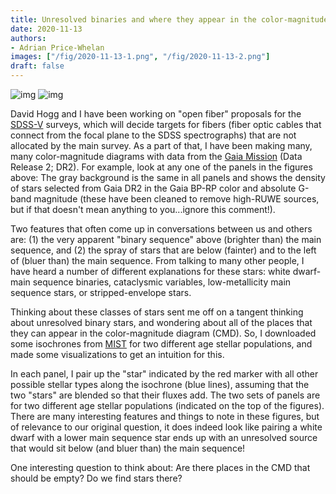 ```yaml
---
title: Unresolved binaries and where they appear in the color-magnitude diagram
date: 2020-11-13
authors:
- Adrian Price-Whelan
images: ["/fig/2020-11-13-1.png", "/fig/2020-11-13-2.png"]
draft: false
---
```


![img](/fig/2020-11-13-1.png)
![img](/fig/2020-11-13-2.png)

David Hogg and I have been working on "open fiber" proposals for the [SDSS-V](https://www.sdss.org/future/) surveys, which will decide targets for fibers (fiber optic cables that connect from the focal plane to the SDSS spectrographs) that are not allocated by the main survey. As a part of that, I have been making many, many color-magnitude diagrams with data from the [Gaia Mission](https://sci.esa.int/web/gaia) (Data Release 2; DR2). For example, look at any one of the panels in the figures above: The gray background is the same in all panels and shows the density of stars selected from Gaia DR2 in the Gaia BP-RP color and absolute G-band magnitude (these have been cleaned to remove high-RUWE sources, but if that doesn't mean anything to you...ignore this comment!).

Two features that often come up in conversations between us and others are: (1) the very apparent "binary sequence" above (brighter than) the main sequence, and (2) the spray of stars that are below (fainter) and to the left of (bluer than) the main sequence. From talking to many other people, I have heard a number of different explanations for these stars: white dwarf-main sequence binaries, cataclysmic variables, low-metallicity main sequence stars, or stripped-envelope stars.

Thinking about these classes of stars sent me off on a tangent thinking about unresolved binary stars, and wondering about all of the places that they can appear in the color-magnitude diagram (CMD). So, I downloaded some isochrones from [MIST](http://waps.cfa.harvard.edu/MIST/) for two different age stellar populations, and made some visualizations to get an intuition for this.

In each panel, I pair up the "star" indicated by the red marker with all other possible stellar types along the isochrone (blue lines), assuming that the two "stars" are blended so that their fluxes add. The two sets of panels are for two different age stellar populations (indicated on the top of the figures). There are many interesting features and things to note in these figures, but of relevance to our original question, it does indeed look like pairing a white dwarf with a lower main sequence star ends up with an unresolved source that would sit below (and bluer than) the main sequence!

One interesting question to think about: Are there places in the CMD that should be empty? Do we find stars there?
